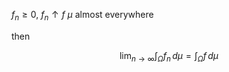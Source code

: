 $f_{n} \geq 0$, $f_{n} \uparrow f$ $\mu$ almost everywhere

then 

$$
\lim_{n\rightarrow \infty} \int _{\Omega}f_{n} \, d\mu  = \int_{\Omega} f  \, d\mu 
$$
